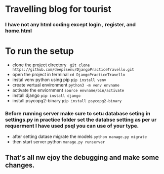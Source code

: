 # Travelling  blog for tourist
### I have not any html coding except login , register, and home.html

# To run the setup
-  clone the project directory 
` git clone https://github.com/deepzsenu/DjangoPracticeTravello.git`
- open the project in terminal
`cd DjangoPracticeTravello`
- instal venv python using pip `pip install venv`
- create vertual environment
`python3 -m venv envname`
- activate the enviornment `source envname/bin/activate`
- install django `pip install django`
- install psycopg2-binary `pip install psycopg2-binary`
### Before running server make sure to setu database seting in settings.py in practice folder set the databse setting as per ur requerment I have used psql you can use of your type.
- after setting datase migrate the models `python manage.py migrate`
- then start server python `manage.py runserver`


## That's all nw ejoy the debugging and make some changes.

